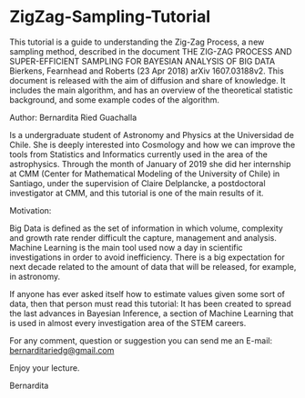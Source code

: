 # ZigZag-Sampling-Tutorial

This tutorial is a guide to understanding the Zig-Zag Process, a 
new sampling method, described in the document THE ZIG-ZAG PROCESS
AND SUPER-EFFICIENT SAMPLING FOR BAYESIAN ANALYSIS OF BIG DATA
Bierkens, Fearnhead and Roberts (23 Apr 2018) arXiv 1607.03188v2.
This document is released with the aim of diffusion and share of
knowledge. It includes the main algorithm, and has an overview of
the theoretical statistic background, and some example codes of
the algorithm.

Author: Bernardita Ried Guachalla

Is a undergraduate student of Astronomy and Physics at the Universidad
de Chile. She is deeply interested into Cosmology and how we can improve
the tools from Statistics and Informatics currently used in the area
of the astrophysics. Through the month of January of 2019 she did her
internship at CMM (Center for Mathematical Modeling of the University
of Chile) in Santiago, under the supervision of Claire Delplancke, a
postdoctoral investigator at CMM, and this tutorial is one of the main
results of it.


Motivation:

Big Data is defined as the set of information in which volume, complexity
and growth rate render difficult the capture, management and analysis.
Machine Learning is the main tool used now a day in scientific investigations
in order to avoid inefficiency. There is a big expectation for next decade
related to the amount of data that will be released, for example, in astronomy.

If anyone has ever asked itself how to estimate values given some sort of
data, then that person must read this tutorial: It has been created to spread
the last advances in Bayesian Inference, a section of Machine Learning that
is used in almost every investigation area of the STEM careers.

For any comment, question or suggestion you can send me an E-mail:
bernarditariedg@gmail.com

Enjoy your lecture.

Bernardita
